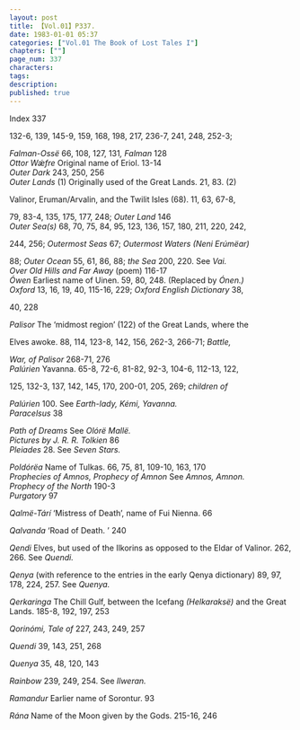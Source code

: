 ```yaml
---
layout: post
title: 【Vol.01】P337.
date: 1983-01-01 05:37
categories: ["Vol.01 The Book of Lost Tales I"]
chapters: [""]
page_num: 337
characters: 
tags: 
description: 
published: true
---
```


<p style="text-indent: 0;">
Index 337
</p>

132-6, 139, 145-9, 159, 168, 198, 217, 236-7, 241, 248, 252-3;

<I>Falman-Ossë</I> 66, 108, 127, 131<I>, Falman</I> 128<BR><I>Ottor Wǽfre  </I> Original name of Eriol. 13-14<BR><I>Outer Dark  </I> 243, 250, 256<BR><I>Outer Lands    </I> (1) Originally used of the Great Lands. 21, 83. (2)

Valinor, Eruman/Arvalin, and the Twilit Isles (68). 11, 63, 67-8,

79, 83-4, 135, 175, 177, 248; <I>Outer Land</I> 146<BR><I>Outer Sea(s)   </I> 68, 70, 75, 84, 95, 123, 136, 157, 180, 211, 220, 242,

244, 256; <I>Outermost Seas</I> 67; <I>Outermost Waters (Neni Erúmëar)</I>

88; <I>Outer Ocean</I> 55, 61, 86, 88; <I>the Sea</I> 200, 220. See <I>Vai.<BR>Over Old Hills and Far Away   </I> (poem) 116-17<BR><I>Ówen   </I> Earliest name of Uinen. 59, 80, 248. (Replaced by <I>Ónen.)<BR>Oxford   </I> 13, 16, 19, 40, 115-16, 229; <I>Oxford English Dictionary</I> 38,

40, 228

<I>Palisor  </I> The ‘midmost region’ (122) of the Great Lands, where the

Elves awoke. 88, 114, 123-8, 142, 156, 262-3, 266-71; <I>Battle,</I>

<I>War, of Palisor</I> 268-71, 276<BR><I>Palúrien </I> Yavanna. 65-8, 72-6, 81-82, 92-3, 104-6, 112-13, 122,

125, 132-3, 137, 142, 145, 170, 200-01, 205, 269; <I>children of</I>

<I>Palúrien</I> 100. See <I>Earth-lady, Kémi, Yavanna.<BR>Paracelsus  </I> 38

<I>Path of Dreams   </I> See <I>Olórë Mallë.<BR>Pictures by J. R. R. Tolkien   </I> 86<BR><I>Pleiades   </I> 28. See <I>Seven Stars.</I>

<I>Poldórëa   </I> Name of Tulkas. 66, 75, 81, 109-10, 163, 170<BR><I>Prophecies of Amnos, Prophecy of Amnon </I> See <I>Amnos, Amnon.<BR>Prophecy of the North   </I> 190-3<BR><I>Purgatory  </I> 97

<I>Qalmë-Tárí </I> ‘Mistress of Death’, name of Fui Nienna. 66

<I>Qalvanda   </I> ‘Road of Death. ’ 240

<I>Qendi   </I> Elves, but used of the Ilkorins as opposed to the Eldar of Valinor. 262, 266. See <I>Quendi.</I>

<I>Qenya  </I> (with reference to the entries in the early Qenya dictionary) 89, 97, 178, 224, 257. See <I>Quenya.</I>

<I>Qerkaringa  </I> The Chill Gulf, between the Icefang <I>(Helkaraksë)</I> and the Great Lands. 185-8, 192, 197, 253

<I>Qorinómi, Tale of  </I> 227, 243, 249, 257

<I>Quendi   </I> 39, 143, 251, 268

<I>Quenya </I> 35, 48, 120, 143

<I>Rainbow  </I> 239, 249, 254. See <I>Ilweran.</I>

<I>Ramandur  </I> Earlier name of Sorontur. 93

<I>Rána</I> Name of the Moon given by the Gods. 215-16, 246

